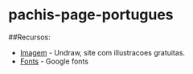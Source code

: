 # pachis-page-portugues

##Recursos:
* [Imagem](https://undraw.co/illustrations) - Undraw, site com illustracoes gratuitas.
* [Fonts](https://fonts.google.com/) - Google fonts